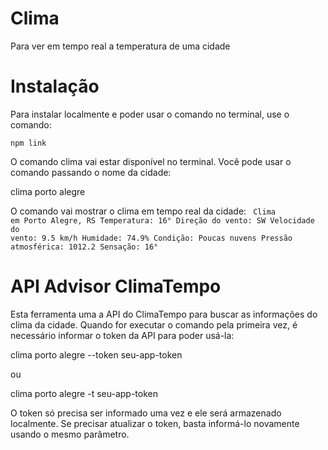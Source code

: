 # Clima
 Para ver em tempo real a temperatura de uma cidade
 
# Instalação
Para instalar localmente e poder usar o comando no terminal, use o comando:

<code>npm link</code>

O comando clima vai estar disponível no terminal. Você pode usar o comando passando o nome da cidade:

clima porto alegre

O comando vai mostrar o clima em tempo real da cidade:
<code>
Clima em Porto Alegre, RS
    Temperatura: 16°
    Direção do vento: SW
    Velocidade do vento: 9.5 km/h
    Humidade: 74.9%
    Condição: Poucas nuvens
    Pressão atmosférica: 1012.2
    Sensação: 16°
    </code>
    <br>
    
# API Advisor ClimaTempo
Esta ferramenta uma a API do ClimaTempo para buscar as informações do clima da cidade. Quando for executar o comando pela primeira vez, é necessário informar o token da API para poder usá-la:

clima porto alegre --token seu-app-token

ou

clima porto alegre -t seu-app-token

O token só precisa ser informado uma vez e ele será armazenado localmente. Se precisar atualizar o token, basta informá-lo novamente usando o mesmo parâmetro.
